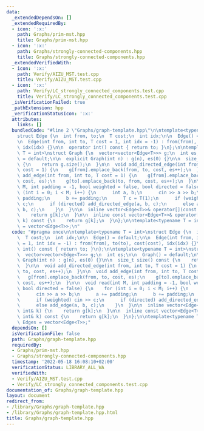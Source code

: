 ```yaml
---
data:
  _extendedDependsOn: []
  _extendedRequiredBy:
  - icon: ':x:'
    path: Graphs/prim-mst.hpp
    title: Graphs/prim-mst.hpp
  - icon: ':x:'
    path: Graphs/strongly-connected-components.hpp
    title: Graphs/strongly-connected-components.hpp
  _extendedVerifiedWith:
  - icon: ':x:'
    path: Verify/AIZU_MST.test.cpp
    title: Verify/AIZU_MST.test.cpp
  - icon: ':x:'
    path: Verify/LC_strongly_connected_components.test.cpp
    title: Verify/LC_strongly_connected_components.test.cpp
  _isVerificationFailed: true
  _pathExtension: hpp
  _verificationStatusIcon: ':x:'
  attributes:
    links: []
  bundledCode: "#line 2 \"Graphs/graph-template.hpp\"\n\ntemplate<typename T = int>\n\
    struct Edge {\n  int from, to;\n  T cost;\n  int idx;\n\n  Edge() = default;\n\
    \n  Edge(int from, int to, T cost = 1, int idx = -1) : from(from), to(to), cost(cost),\
    \ idx(idx) {}\n\n  operator int() const { return to; }\n};\n\ntemplate<typename\
    \ T = int>\nstruct Graph {\n  vector<vector<Edge<T>>> g;\n  int es;\n\n  Graph()\
    \ = default;\n\n  explicit Graph(int n) : g(n), es(0) {}\n\n  size_t size() const\
    \ {\n    return g.size();\n  }\n\n  void add_directed_edge(int from, int to, T\
    \ cost = 1) {\n    g[from].emplace_back(from, to, cost, es++);\n  }\n\n  void\
    \ add_edge(int from, int to, T cost = 1) {\n    g[from].emplace_back(from, to,\
    \ cost, es);\n    g[to].emplace_back(to, from, cost, es++);\n  }\n\n  void read(int\
    \ M, int padding = -1, bool weighted = false, bool directed = false) {\n    for\
    \ (int i = 0; i < M; i++) {\n      int a, b;\n      cin >> a >> b;\n      a +=\
    \ padding;\n      b += padding;\n      T c = T(1);\n      if (weighted) cin >>\
    \ c;\n      if (directed) add_directed_edge(a, b, c);\n      else add_edge(a,\
    \ b, c);\n    }\n  }\n\n  inline vector<Edge<T>>& operator[](const int& k) {\n\
    \    return g[k];\n  }\n\n  inline const vector<Edge<T>>& operator[](const int&\
    \ k) const {\n    return g[k];\n  }\n};\n\ntemplate<typename T = int>\nusing Edges\
    \ = vector<Edge<T>>;\n"
  code: "#pragma once\n\ntemplate<typename T = int>\nstruct Edge {\n  int from, to;\n\
    \  T cost;\n  int idx;\n\n  Edge() = default;\n\n  Edge(int from, int to, T cost\
    \ = 1, int idx = -1) : from(from), to(to), cost(cost), idx(idx) {}\n\n  operator\
    \ int() const { return to; }\n};\n\ntemplate<typename T = int>\nstruct Graph {\n\
    \  vector<vector<Edge<T>>> g;\n  int es;\n\n  Graph() = default;\n\n  explicit\
    \ Graph(int n) : g(n), es(0) {}\n\n  size_t size() const {\n    return g.size();\n\
    \  }\n\n  void add_directed_edge(int from, int to, T cost = 1) {\n    g[from].emplace_back(from,\
    \ to, cost, es++);\n  }\n\n  void add_edge(int from, int to, T cost = 1) {\n \
    \   g[from].emplace_back(from, to, cost, es);\n    g[to].emplace_back(to, from,\
    \ cost, es++);\n  }\n\n  void read(int M, int padding = -1, bool weighted = false,\
    \ bool directed = false) {\n    for (int i = 0; i < M; i++) {\n      int a, b;\n\
    \      cin >> a >> b;\n      a += padding;\n      b += padding;\n      T c = T(1);\n\
    \      if (weighted) cin >> c;\n      if (directed) add_directed_edge(a, b, c);\n\
    \      else add_edge(a, b, c);\n    }\n  }\n\n  inline vector<Edge<T>>& operator[](const\
    \ int& k) {\n    return g[k];\n  }\n\n  inline const vector<Edge<T>>& operator[](const\
    \ int& k) const {\n    return g[k];\n  }\n};\n\ntemplate<typename T = int>\nusing\
    \ Edges = vector<Edge<T>>;"
  dependsOn: []
  isVerificationFile: false
  path: Graphs/graph-template.hpp
  requiredBy:
  - Graphs/prim-mst.hpp
  - Graphs/strongly-connected-components.hpp
  timestamp: '2022-05-18 16:08:10+02:00'
  verificationStatus: LIBRARY_ALL_WA
  verifiedWith:
  - Verify/AIZU_MST.test.cpp
  - Verify/LC_strongly_connected_components.test.cpp
documentation_of: Graphs/graph-template.hpp
layout: document
redirect_from:
- /library/Graphs/graph-template.hpp
- /library/Graphs/graph-template.hpp.html
title: Graphs/graph-template.hpp
---
```

